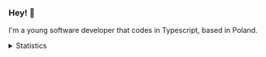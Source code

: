 ### Hey! 👋

I'm a young software developer that codes in Typescript, based in Poland. 

<details>
  <summary> Statistics</summary>
  <img src="https://github-readme-stats.vercel.app/api/top-langs/?username=mufaroxyz&layout=compact&theme=aura_dark&border_color=eb4034&langs_count=6" />
  <img align="bottom" src="https://github-readme-stats.vercel.app/api/wakatime?&username=mufaro&layout=compact&theme=aura_dark&border_color=eb4034&range=all_time&langs_count=6" />
</details>

